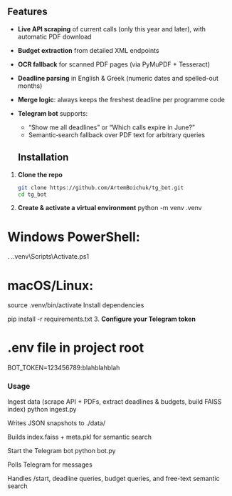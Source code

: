 ## Features

- **Live API scraping** of current calls (only this year and later), with automatic PDF download  
- **Budget extraction** from detailed XML endpoints  
- **OCR fallback** for scanned PDF pages (via PyMuPDF + Tesseract)  
- **Deadline parsing** in English & Greek (numeric dates and spelled-out months)  
- **Merge logic**: always keeps the freshest deadline per programme code  
- **Telegram bot** supports:
  - “Show me all deadlines” or “Which calls expire in June?”  
  - Semantic‐search fallback over PDF text for arbitrary queries 

  ## Installation

1. **Clone the repo**  
   ```bash
   git clone https://github.com/ArtemBoichuk/tg_bot.git
   cd tg_bot

2. **Create & activate a virtual environment**
    python -m venv .venv
# Windows PowerShell:
. .\.venv\Scripts\Activate.ps1
# macOS/Linux:
source .venv/bin/activate
Install dependencies

pip install -r requirements.txt
3. **Configure your Telegram token**  
# .env file in project root
BOT_TOKEN=123456789:blahblahblah

### Usage

Ingest data (scrape API + PDFs, extract deadlines & budgets, build FAISS index)
python ingest.py

Writes JSON snapshots to ./data/

Builds index.faiss + meta.pkl for semantic search

Start the Telegram bot
python bot.py

Polls Telegram for messages

Handles /start, deadline queries, budget queries, and free-text semantic search